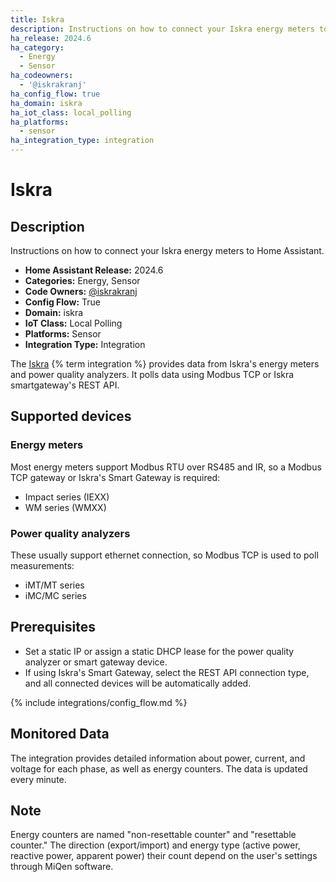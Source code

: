 ```yaml
---
title: Iskra
description: Instructions on how to connect your Iskra energy meters to Home Assistant.
ha_release: 2024.6
ha_category:
  - Energy
  - Sensor
ha_codeowners:
  - '@iskrakranj'
ha_config_flow: true
ha_domain: iskra
ha_iot_class: local_polling
ha_platforms:
  - sensor
ha_integration_type: integration
---
```


# Iskra

## Description

Instructions on how to connect your Iskra energy meters to Home Assistant.

- **Home Assistant Release:** 2024.6
- **Categories:** Energy, Sensor
- **Code Owners:** [@iskrakranj](https://github.com/iskrakranj)
- **Config Flow:** True
- **Domain:** iskra
- **IoT Class:** Local Polling
- **Platforms:** Sensor
- **Integration Type:** Integration

The [Iskra](https://www.iskra.eu/) {% term integration %} provides data from Iskra's energy meters and power quality analyzers. It polls data using Modbus TCP or Iskra smartgateway's REST API.

## Supported devices

### Energy meters

Most energy meters support Modbus RTU over RS485 and IR, so a Modbus TCP gateway or Iskra's Smart Gateway is required:

- Impact series (IEXX)
- WM series (WMXX)

### Power quality analyzers

These usually support ethernet connection, so Modbus TCP is used to poll measurements:

- iMT/MT series
- iMC/MC series

## Prerequisites

- Set a static IP or assign a static DHCP lease for the power quality analyzer or smart gateway device.
- If using Iskra's Smart Gateway, select the REST API connection type, and all connected devices will be automatically added.

{% include integrations/config_flow.md %}

## Monitored Data

The integration provides detailed information about power, current, and voltage for each phase, as well as energy counters. The data is updated every minute.

## Note

Energy counters are named "non-resettable counter" and "resettable counter." The direction (export/import) and energy type (active power, reactive power, apparent power) their count depend on the user's settings through MiQen software.
